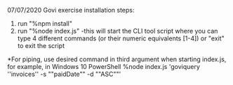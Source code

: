 07/07/2020
Govi exercise
installation steps:
1. run "%npm install"
2. run "%node index.js"
  -this will start the CLI tool script where you can type 4 different commands (or their numeric equivalents [1-4]) or "exit" to exit the script

*For piping, use desired command in third argument when starting index.js, for example, in Windows 10 PowerShell
%node index.js 'goviquery ''invoices'' -s ""paidDate"" -d ""ASC""'
